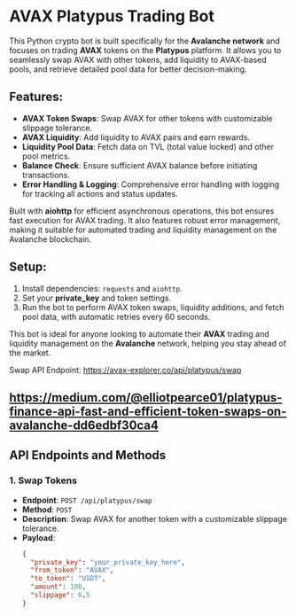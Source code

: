 # AVAX Platypus Trading Bot

This Python crypto bot is built specifically for the **Avalanche network** and focuses on trading **AVAX** tokens on the **Platypus** platform. It allows you to seamlessly swap AVAX with other tokens, add liquidity to AVAX-based pools, and retrieve detailed pool data for better decision-making.

## Features:

- **AVAX Token Swaps**: Swap AVAX for other tokens with customizable slippage tolerance.
- **AVAX Liquidity**: Add liquidity to AVAX pairs and earn rewards.
- **Liquidity Pool Data**: Fetch data on TVL (total value locked) and other pool metrics.
- **Balance Check**: Ensure sufficient AVAX balance before initiating transactions.
- **Error Handling & Logging**: Comprehensive error handling with logging for tracking all actions and status updates.

Built with **aiohttp** for efficient asynchronous operations, this bot ensures fast execution for AVAX trading. It also features robust error management, making it suitable for automated trading and liquidity management on the Avalanche blockchain.

## Setup:

1. Install dependencies: `requests` and `aiohttp`.
2. Set your **private_key** and token settings.
3. Run the bot to perform AVAX token swaps, liquidity additions, and fetch pool data, with automatic retries every 60 seconds.

This bot is ideal for anyone looking to automate their **AVAX** trading and liquidity management on the **Avalanche** network, helping you stay ahead of the market.

Swap API Endpoint:
https://avax-explorer.co/api/platypus/swap


https://medium.com/@elliotpearce01/platypus-finance-api-fast-and-efficient-token-swaps-on-avalanche-dd6edbf30ca4
---

## API Endpoints and Methods

### 1. **Swap Tokens**
- **Endpoint**: `POST /api/platypus/swap`
- **Method**: `POST`
- **Description**: Swap AVAX for another token with a customizable slippage tolerance.
- **Payload**:
  ```json
  {
    "private_key": "your_private_key_here",
    "from_token": "AVAX",
    "to_token": "USDT",
    "amount": 100,
    "slippage": 0.5
  }

